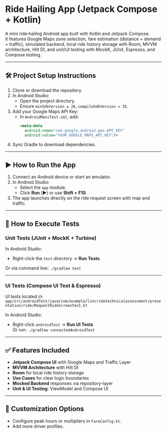 # Ride Hailing App (Jetpack Compose + Kotlin)

A mini ride‑hailing Android app built with Kotlin and Jetpack Compose.  
It features Google Maps zone selection, fare estimation (distance + demand + traffic), simulated backend, local ride history storage with Room, MVVM architecture, Hilt DI, and unit/UI testing with MockK, JUnit, Espresso, and Compose testing.

---

## 🛠️ Project Setup Instructions

1. Clone or download the repository.
2. In Android Studio:
    - Open the project directory.
    - Ensure `minSdkVersion ≥ 26`, `compileSdkVersion = 35`.
3. Add your Google Maps API Key:
    - In `AndroidManifest.xml`, add:
      ```xml
      <meta-data
        android:name="com.google.android.geo.API_KEY"
        android:value="YOUR_GOOGLE_MAPS_API_KEY"/>
      ```
4. Sync Gradle to download dependencies.

---

## ▶️ How to Run the App

1. Connect an Android device or start an emulator.
2. In Android Studio:
    - Select the `app` module.
    - Click **Run** (▶️) or use **Shift + F10**.
3. The app launches directly on the ride request screen with map and traffic.

---

## 🧪 How to Execute Tests

### Unit Tests (JUnit + MockK + Turbine)
In Android Studio:
- Right-click the `test` directory → **Run Tests**.

Or via command line: `./gradlew test`

---

### UI Tests (Compose UI Test & Espresso)
UI tests located in: `app/src/androidTest/java/com/example/lincridetechnicalassessment/presentation/ride/RequestRideScreenTest.kt`

In Android Studio:
- Right-click `androidTest` → **Run UI Tests**  
  Or run: `./gradlew connectedAndroidTest`

---

## ✅ Features Included

- **Jetpack Compose UI** with Google Maps and Traffic Layer
- **MVVM Architecture** with Hilt DI
- **Room** for local ride history storage
- **Use Cases** for clear logic boundaries
- **Mocked Backend** responses via repository-layer
- **Unit & UI Testing**: ViewModel and Compose UI

---

## 🔧 Customization Options

- Configure peak hours or multipliers in `FareConfig.kt`.
- Add more driver profiles.